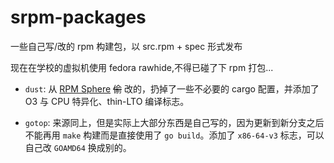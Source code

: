 # srpm-packages
一些自己写/改的 rpm 构建包，以 src.rpm + spec 形式发布

现在在学校的虚拟机使用 fedora rawhide,不得已碰了下 rpm 打包...

- `dust`: 从 [RPM Sphere](https://github.com/rpmsphere/source/) ~~偷~~ 改的，扔掉了一些不必要的 cargo 配置，并添加了 O3 与 CPU 特异化、thin-LTO 编译标志。

- `gotop`: 来源同上，但是实际上大部分东西是自己写的，因为更新到新分支之后不能再用 `make` 构建而是直接使用了 `go build`。添加了 `x86-64-v3` 标志，可以自己改 `GOAMD64` 换成别的。